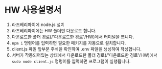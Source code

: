 # HW 사용설명서
1. 라즈베리파이에 node.js 설치
2. 라즈베리파이에는 HW 폴더만 다운로드 합니다.
3. 다운로드한 폴더 경로(/'다운로드한 경로'/HW)에서 터미널을 엽니다.
4. ```npm i``` 명령어를 입력하면 필요한 패키지를 자동으로 설치합니다.
5. client.js 파일 앞부분 주석을 확인하여 .env 파일을 생성하여 작성합니다.
6. 서버가 작동되어있는 상태에서 다운로드한 폴더 경로(/'다운로드한 경로'/HW)에서 ```sudo node client.js``` 명령어를 입력하면 프로그램이 실행됩니다.